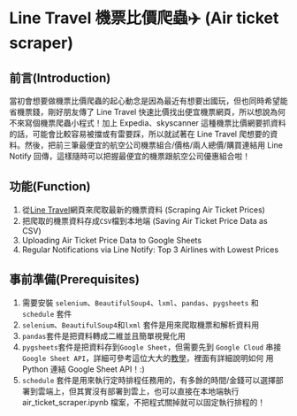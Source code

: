 # Line Travel 機票比價爬蟲✈️ (Air ticket scraper)
## 前言(Introduction)
當初會想要做機票比價爬蟲的起心動念是因為最近有想要出國玩，但也同時希望能省機票錢，剛好朋友傳了 Line Travel 快速比價找出便宜機票網頁，所以想說為何不來寫個機票爬蟲小程式！加上 Expedia、skyscanner 這種機票比價網要抓資料的話，可能會比較容易被擋或有雷要踩，所以就試著在 Line Travel 爬想要的資料。然後，把前三筆最便宜的航空公司機票組合/價格/兩人總價/購買連結用 Line Notify 回傳，這樣隨時可以把握最便宜的機票跟航空公司優惠組合啦！

## 功能(Function) 
1. 從[Line Travel](https://travel.line.me/flights)網頁來爬取最新的機票資料 (Scraping Air Ticket Prices)
2. 把爬取的機票資料存成`CSV`檔到本地端 (Saving Air Ticket Price Data as CSV)	
3. Uploading Air Ticket Price Data to Google Sheets	
4. Regular Notifications via Line Notify: Top 3 Airlines with Lowest Prices

## 事前準備(Prerequisites)
1. 需要安裝 `selenium`、`BeautifulSoup4`、`lxml`、`pandas`、`pygsheets` 和 `schedule` 套件
2. `selenium`、`BeautifulSoup4`和`lxml` 套件是用來爬取機票和解析資料用
3. `pandas`套件是把資料轉成二維並且簡單視覺化用
4. `pygsheets`套件是把資料存到`Google Sheet`，但需要先到 `Google Cloud` 串接`Google Sheet API`，詳細可參考這位大大的[教學](https://www.maxlist.xyz/2018/09/25/python_googlesheet_crud/)，裡面有詳細說明如何 用 Python 連結 Google Sheet API！:)
5. `schedule` 套件是用來執行定時排程任務用的，有多餘的時間/金錢可以選擇部署到雲端上，但其實沒有部署到雲上，也可以直接在本地端執行 air_ticket_scraper.ipynb 檔案，不把程式關掉就可以固定執行排程的！
